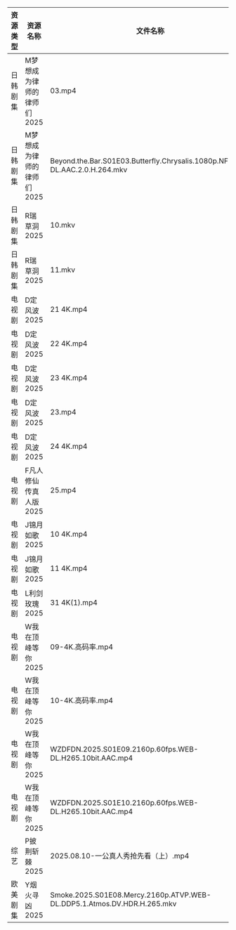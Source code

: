 | 资源类型 | 资源名称            | 文件名称                                                                        | 分享链接                                 | 更新时间                |
| ---- | --------------- | --------------------------------------------------------------------------- | ------------------------------------ | ------------------- |
| 日韩剧集 | M梦想成为律师的律师们2025 | 03.mp4                                                                      | https://pan.quark.cn/s/d4ecaff7fa34  | 2025-08-10 01:26:09 |
| 日韩剧集 | M梦想成为律师的律师们2025 | Beyond.the.Bar.S01E03.Butterfly.Chrysalis.1080p.NF.WEB-DL.AAC.2.0.H.264.mkv | https://pan.quark.cn/s/d4ecaff7fa34  | 2025-08-10 10:25:56 |
| 日韩剧集 | R瑞草洞2025        | 10.mkv                                                                      | https://pan.quark.cn/s/649fc8f75449  | 2025-08-10 01:30:28 |
| 日韩剧集 | R瑞草洞2025        | 11.mkv                                                                      | https://pan.quark.cn/s/649fc8f75449  | 2025-08-10 01:30:31 |
| 电视剧  | D定风波2025        | 21 4K.mp4                                                                   | https://www.alipan.com/s/JczfVyDN3cU | 2025-08-10 10:01:07 |
| 电视剧  | D定风波2025        | 22 4K.mp4                                                                   | https://www.alipan.com/s/JczfVyDN3cU | 2025-08-10 10:01:07 |
| 电视剧  | D定风波2025        | 23 4K.mp4                                                                   | https://www.alipan.com/s/JczfVyDN3cU | 2025-08-10 20:01:07 |
| 电视剧  | D定风波2025        | 23.mp4                                                                      | https://www.alipan.com/s/JczfVyDN3cU | 2025-08-10 20:01:06 |
| 电视剧  | D定风波2025        | 24 4K.mp4                                                                   | https://www.alipan.com/s/JczfVyDN3cU | 2025-08-10 20:01:06 |
| 电视剧  | F凡人修仙传真人版2025   | 25.mp4                                                                      | https://www.alipan.com/s/Nv8hxtNv9F1 | 2025-08-10 16:01:13 |
| 电视剧  | J锦月如歌2025       | 10 4K.mp4                                                                   | https://www.alipan.com/s/jdpjNxUdeEZ | 2025-08-10 10:01:23 |
| 电视剧  | J锦月如歌2025       | 11 4K.mp4                                                                   | https://www.alipan.com/s/jdpjNxUdeEZ | 2025-08-10 10:01:23 |
| 电视剧  | L利剑玫瑰2025       | 31 4K(1).mp4                                                                | https://www.alipan.com/s/rhnmZAsByum | 2025-08-10 10:01:32 |
| 电视剧  | W我在顶峰等你2025     | 09-4K.高码率.mp4                                                               | https://pan.quark.cn/s/cb17e03fd6d6  | 2025-08-10 16:33:46 |
| 电视剧  | W我在顶峰等你2025     | 10-4K.高码率.mp4                                                               | https://pan.quark.cn/s/cb17e03fd6d6  | 2025-08-10 16:33:50 |
| 电视剧  | W我在顶峰等你2025     | WZDFDN.2025.S01E09.2160p.60fps.WEB-DL.H265.10bit.AAC.mp4                    | https://pan.quark.cn/s/cb17e03fd6d6  | 2025-08-10 16:33:58 |
| 电视剧  | W我在顶峰等你2025     | WZDFDN.2025.S01E10.2160p.60fps.WEB-DL.H265.10bit.AAC.mp4                    | https://pan.quark.cn/s/cb17e03fd6d6  | 2025-08-10 16:33:56 |
| 综艺   | P披荆斩棘2025       | 2025.08.10-一公真人秀抢先看（上）.mp4                                                  | https://pan.quark.cn/s/9ae1eb01008d  | 2025-08-10 16:43:36 |
| 欧美剧集 | Y烟火寻凶2025       | Smoke.2025.S01E08.Mercy.2160p.ATVP.WEB-DL.DDP5.1.Atmos.DV.HDR.H.265.mkv     | https://pan.quark.cn/s/96d5d0ce3ae2  | 2025-08-10 10:38:00 |

